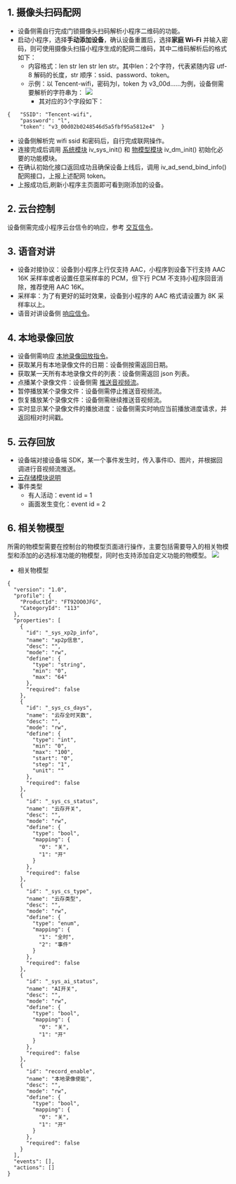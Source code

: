 

## 1. 摄像头扫码配网

- 设备侧需自行完成门锁摄像头扫码解析小程序二维码的功能。
- 启动小程序，选择**手动添加设备**，确认设备重置后，选择**家庭 Wi-Fi** 并输入密码，则可使用摄像头扫描小程序生成的配网二维码，其中二维码解析后的格式如下：
  - 内容格式：len str len str len str。其中len：2个字符，代表紧随内容 utf-8 解码的长度，str 顺序：ssid、password、token。
  - 示例：以 Tencent-wifi，密码为l，token 为 v3_00d……为例，设备侧需要解析的字符串为：
![](https://qcloudimg.tencent-cloud.cn/raw/98ab0619cd123d213f38a8c065f2e5f8.png)
    - 其对应的3个字段如下：
```
{   "SSID": "Tencent-wifi",
    "password": "l",
    "token": "v3_00d02b0248546d5a5fbf95a5812e4"  }
```
- 设备侧解析完 wifi ssid 和密码后，自行完成联网操作。
- 连接完成后调用 [系统模块](https://cloud.tencent.com/document/product/1131/55056) iv_sys_init() 和 [物模型模块](https://cloud.tencent.com/document/product/1131/52958) iv_dm_init() 初始化必要的功能模块。
- 在确认初始化接口返回成功且确保设备上线后，调用 iv_ad_send_bind_info() 配网接口，上报上述配网 token。
- 上报成功后,刷新小程序主页面即可看到刚添加的设备。

## 2. 云台控制

设备侧需完成小程序云台信令的响应，参考 [交互信令](https://cloud.tencent.com/document/product/1131/73698)。

## 3. 语音对讲

- 设备对接协议：设备到小程序上行仅支持 AAC，小程序到设备下行支持 AAC 16K 采样率或者设置任意采样率的 PCM，但下行 PCM 不支持小程序回音消除，推荐使用 AAC 16K。 
- 采样率：为了有更好的延时效果，设备到小程序的 AAC 格式请设置为 8K 采样率以上。
- 语音对讲设备侧 [响应信令](https://cloud.tencent.com/document/product/1131/61744)。

## 4. 本地录像回放

- 设备侧需响应 [本地录像回放指令](https://cloud.tencent.com/document/product/1131/61744)。
- 获取某月有本地录像文件的日期：设备侧按需返回日期。
- 获取某一天所有本地录像文件的列表：设备侧需返回 json 列表。
- 点播某个录像文件：设备侧需 [推送音视频流](https://cloud.tencent.com/document/product/1131/52955)。
- 暂停播放某个录像文件：设备侧需停止推送音视频流。
- 恢复播放某个录像文件：设备侧需继续推送音视频流。
- 实时显示某个录像文件的播放进度：设备侧需实时响应当前播放进度请求，并返回相对时间戳。

## 5. 云存回放

- 设备端对接设备端 SDK，某一个事件发生时，传入事件ID、图片，并根据回调进行音视频流推送。
- [云存储模块说明](https://cloud.tencent.com/document/product/1131/52956)
- 事件类型
  - 有人活动：event id = 1
  - 画面发生变化：event id = 2

## 6. 相关物模型

所需的物模型需要在控制台的物模型页面进行操作，主要包括需要导入的相关物模型和添加的必选标准功能的物模型，同时也支持添加自定义功能的物模型。
![](https://qcloudimg.tencent-cloud.cn/raw/afa514bb6d3b15a9f22c1e7859967d25.png)
- 相关物模型
```
{
  "version": "1.0",
  "profile": {
    "ProductId": "FT92OO0JFG",
    "CategoryId": "113"
  },
  "properties": [
    {
      "id": "_sys_xp2p_info",
      "name": "xp2p信息",
      "desc": "",
      "mode": "rw",
      "define": {
        "type": "string",
        "min": "0",
        "max": "64"
      },
      "required": false
    },
    {
      "id": "_sys_cs_days",
      "name": "云存全时天数",
      "desc": "",
      "mode": "rw",
      "define": {
        "type": "int",
        "min": "0",
        "max": "100",
        "start": "0",
        "step": "1",
        "unit": ""
      },
      "required": false
    },
    {
      "id": "_sys_cs_status",
      "name": "云存开关",
      "desc": "",
      "mode": "rw",
      "define": {
        "type": "bool",
        "mapping": {
          "0": "关",
          "1": "开"
        }
      },
      "required": false
    },
    {
      "id": "_sys_cs_type",
      "name": "云存类型",
      "desc": "",
      "mode": "rw",
      "define": {
        "type": "enum",
        "mapping": {
          "1": "全时",
          "2": "事件"
        }
      },
      "required": false
    },
    {
      "id": "_sys_ai_status",
      "name": "AI开关",
      "desc": "",
      "mode": "rw",
      "define": {
        "type": "bool",
        "mapping": {
          "0": "关",
          "1": "开"
        }
      },
      "required": false
    },
    {
      "id": "record_enable",
      "name": "本地录像使能",
      "desc": "",
      "mode": "rw",
      "define": {
        "type": "bool",
        "mapping": {
          "0": "关",
          "1": "开"
        }
      },
      "required": false
    }
  ],
  "events": [],
  "actions": []
}
```


